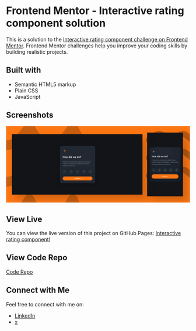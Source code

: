 # Frontend Mentor - Interactive rating component solution

This is a solution to the [Interactive rating component challenge on Frontend Mentor](https://www.frontendmentor.io/challenges/interactive-rating-component-koxpeBUmI). Frontend Mentor challenges help you improve your coding skills by building realistic projects. 

## Built with

- Semantic HTML5 markup
- Plain CSS
- JavaScript

## Screenshots

![Screenshot](img/screenshot.png)

## View Live

You can view the live version of this project on GitHub Pages: [Interactive rating component](https://github.com/iamupo/FrontendMentor-Solutions/tree/main/interactive-rating-component))

## View Code Repo

[Code Repo](https://github.com/IamUPO/FrontendMentor-Solutions/edit/main/interactive-rating-component)

## Connect with Me

Feel free to connect with me on:

- [LinkedIn](https://www.linkedin.com/in/iamupo/)
- [x](https://www.x.com/iamupo/)
